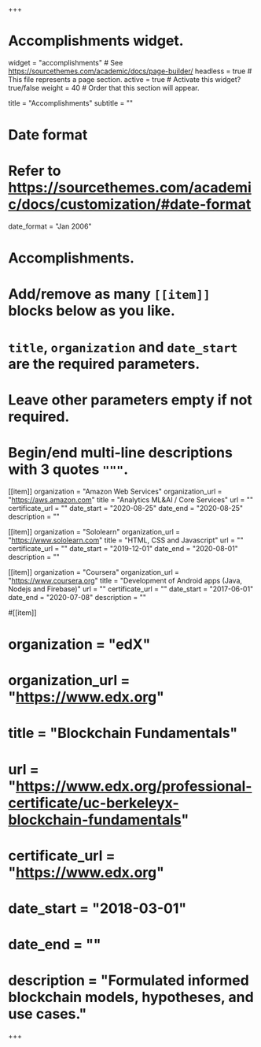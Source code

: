 +++
# Accomplishments widget.
widget = "accomplishments"  # See https://sourcethemes.com/academic/docs/page-builder/
headless = true  # This file represents a page section.
active = true  # Activate this widget? true/false
weight = 40  # Order that this section will appear.

title = "Accomplish&shy;ments"
subtitle = ""

# Date format
#   Refer to https://sourcethemes.com/academic/docs/customization/#date-format
date_format = "Jan 2006"

# Accomplishments.
#   Add/remove as many `[[item]]` blocks below as you like.
#   `title`, `organization` and `date_start` are the required parameters.
#   Leave other parameters empty if not required.
#   Begin/end multi-line descriptions with 3 quotes `"""`.

[[item]]
  organization = "Amazon Web Services"
  organization_url = "https://aws.amazon.com"
  title = "Analytics ML&AI / Core Services"
  url = ""
  certificate_url = ""
  date_start = "2020-08-25"
  date_end = "2020-08-25"
  description = ""

[[item]]
  organization = "Sololearn"
  organization_url = "https://www.sololearn.com"
  title = "HTML, CSS and Javascript"
  url = ""
  certificate_url = ""
  date_start = "2019-12-01"
  date_end = "2020-08-01"
  description = ""

[[item]]
  organization = "Coursera"
  organization_url = "https://www.coursera.org"
  title = "Development of Android apps (Java, Nodejs and Firebase)"
  url = ""
  certificate_url = ""
  date_start = "2017-06-01"
  date_end = "2020-07-08"
  description = ""

#[[item]]
#  organization = "edX"
#  organization_url = "https://www.edx.org"
#  title = "Blockchain Fundamentals"
#  url = "https://www.edx.org/professional-certificate/uc-berkeleyx-blockchain-fundamentals"
#  certificate_url = "https://www.edx.org"
#  date_start = "2018-03-01"
#  date_end = ""
#  description = "Formulated informed blockchain models, hypotheses, and use cases."

+++
